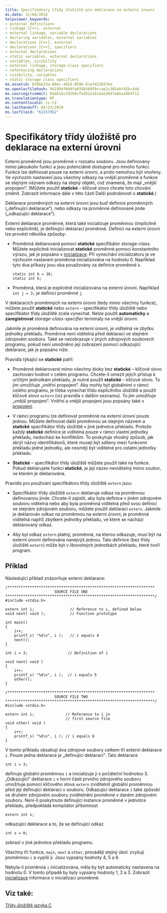 ```yaml
---
title: Specifikátory třídy úložiště pro deklarace na externí úrovni
ms.date: 11/04/2016
helpviewer_keywords:
- external definitions
- linkage [C++], external
- external linkage, variable declarations
- declaring variables, external variables
- declarations [C++], external
- declarations [C++], specifiers
- external declarations
- static variables, external declarations
- variables, visibility
- external linkage, storage-class specifiers
- referencing declarations
- visibility, variables
- static storage class specifiers
ms.assetid: b76b623a-80ec-4d5d-859b-6cef422657ee
ms.openlocfilehash: 941994f668fa035b569f9ccae2c301ebf42bcda6
ms.sourcegitcommit: 0ab61bc3d2b6cfbd52a16c6ab2b97a8ea1864f12
ms.translationtype: MT
ms.contentlocale: cs-CZ
ms.lasthandoff: 04/23/2019
ms.locfileid: "62157952"
---
```

# <a name="storage-class-specifiers-for-external-level-declarations"></a>Specifikátory třídy úložiště pro deklarace na externí úrovni

Externí proměnné jsou proměnné v rozsahu souboru. Jsou definovány mimo jakoukoliv funkci a jsou potenciálně dostupné pro mnoho funkcí. Funkce lze definovat pouze na externí úrovni, a proto nemohou být vnořeny. Ve výchozím nastavení jsou všechny odkazy na vnější proměnné a funkce se stejným názvem odkazy na stejný objekt, což znamená, že mají „vnější propojení“. (Můžete použít **statické** – klíčové slovo chcete toto chování změnit. Zobrazit informace dále v této části Další podrobnosti o **statické**.)

Deklarace proměnných na externí úrovni jsou buď definice proměnných („definující deklarace“), nebo odkazy na proměnné definované jinde („odkazující deklarace“).

Externí deklarace proměnné, která také inicializuje proměnnou (implicitně nebo explicitně), je definující deklarací proměnné. Definici na externí úrovni lze provést několika způsoby:

- Proměnná deklarovaná pomocí **statické** specifikátor storage-class. Můžete explicitně inicializovat **statické** proměnné pomocí konstantního výrazu, jak je popsáno v [inicializace](../c-language/initialization.md). Při vynechání inicializátoru je ve výchozím nastavení proměnná inicializována na hodnotu 0. Například tyto dva příkazy jsou oba považovány za definice proměnné `k`.

    ```
    static int k = 16;
    static int k;
    ```

- Proměnná, která je explicitně inicializována na externí úrovni. Například `int j = 3;` je definicí proměnné `j`.

V deklaracích proměnných na externí úrovni (tedy mimo všechny funkce), můžete použít **statické** nebo `extern` – specifikátor třídy úložiště nebo specifikátor třídy úložiště zcela vynechat. Nelze použít **automaticky** a **zaregistrovat** *storage-class-specifier* terminály na vnější úrovni.

Jakmile je proměnná definována na externí úrovni, je viditelná ve zbytku jednotky překladu. Proměnná není viditelná před deklarací ve stejném zdrojovém souboru. Také se nezobrazuje v jiných zdrojových souborech programu, pokud není umožněno její zobrazení pomocí odkazující deklarace, jak je popsáno níže.

Pravidla týkající se **statické** patří:

- Proměnné deklarované mimo všechny bloky bez **statické** – klíčové slovo zachování hodnot v celém programu. Chcete-li omezit jejich přístup k určitým jednotkám překladu, je nutné použít **statické** – klíčové slovo. To jim umožňuje „vnitřní propojení“. Aby mohly být globálními v rámci celého programu, je třeba vynechat třídu explicitního úložiště a použít klíčové slovo `extern` (viz pravidla v dalším seznamu). To jim umožňuje „vnější propojení“. Vnitřní a vnější propojení jsou popsány také v [propojení](../c-language/linkage.md).

- V rámci programu lze definovat proměnné na externí úrovni pouze jednou. Můžete definovat další proměnnou se stejným názvem a **statické** specifikátor třídy úložiště v jiné jednotce překladu. Protože každý **statické** definice je viditelná pouze v rámci vlastní jednotky překladu, nedochází ke konfliktům. To poskytuje vhodný způsob, jak skrýt názvy identifikátorů, které musejí být sdíleny mezi funkcemi překladu jedné jednotky, ale nesmějí být viditelné pro ostatní jednotky překladu.

- **Statické** – specifikátor třídy úložiště můžete použít také na funkce. Pokud deklarujete funkci **statické**, je její název neviditelný mimo soubor, ve kterém je deklarována.

Pravidla pro používání specifikátoru třídy úložiště `extern` jsou:

- Specifikátor třídy úložiště `extern` deklaruje odkaz na proměnnou definovanou jinde. Chcete-li zajistit, aby byla definice v jiném zdrojovém souboru viditelná nebo aby byla proměnná viditelná před svou definicí ve stejném zdrojovém souboru, můžete použít deklaraci `extern`. Jakmile je deklarován odkaz na proměnnou na externí úrovni, je proměnná viditelná napříč zbytkem jednotky překladu, ve které se nachází deklarovaný odkaz.

- Aby byl odkaz `extern` platný, proměnná, na kterou odkazuje, musí být na externí úrovni definována nanejvýš jednou. Tato definice (bez třídy úložiště `extern`) může být v libovolných jednotkách překladu, které tvoří program.

## <a name="example"></a>Příklad

Následující příklad znázorňuje externí deklarace:

```
/******************************************************************
                      SOURCE FILE ONE
*******************************************************************/
#include <stdio.h>

extern int i;                // Reference to i, defined below
void next( void );           // Function prototype

int main()
{
    i++;
    printf_s( "%d\n", i );   // i equals 4
    next();
}

int i = 3;                  // Definition of i

void next( void )
{
    i++;
    printf_s( "%d\n", i );  // i equals 5
    other();
}

/******************************************************************
                      SOURCE FILE TWO
*******************************************************************/
#include <stdio.h>

extern int i;              // Reference to i in
                           // first source file
void other( void )
{
    i++;
    printf_s( "%d\n", i ); // i equals 6
}
```

V tomto příkladu obsahují dva zdrojové soubory celkem tři externí deklarace `i`. Pouze jedna deklarace je „definující deklarací“. Tato deklarace

```
int i = 3;
```

definuje globální proměnnou `i` a inicializuje ji s počáteční hodnotou 3. „Odkazující“ deklarace `i` v horní části prvního zdrojového souboru umožňuje pomocí klíčového slova `extern` zviditelnit globální proměnnou před její definující deklarací v souboru. Odkazující deklarace `i` také způsobí ve druhém zdrojovém souboru zviditelnění proměnné v daném zdrojovém souboru. Není-li poskytnuta definující instance proměnné v jednotce překladu, předpokládá kompilátor přítomnost

```
extern int x;
```

odkazující deklarace a to, že se definující odkaz

```
int x = 0;
```

zobrazí v jiné jednotce překladu programu.

Všechny tři funkce, `main`, `next` a `other`, provádějí stejný úkol: zvyšují proměnnou `i` a vypíší ji. Jsou vypsány hodnoty 4, 5 a 6.

Nebyla-li proměnná `i` inicializována, měla by být automaticky nastavena na hodnotu 0. V tomto případě by byly vypsány hodnoty 1, 2 a 3. Zobrazit [inicializace](../c-language/initialization.md) informace o inicializaci proměnné.

## <a name="see-also"></a>Viz také:

[Třídy úložiště jazyka C](../c-language/c-storage-classes.md)
